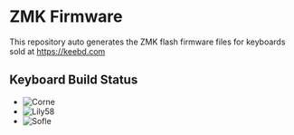 # ZMK Firmware
This repository auto generates the ZMK flash firmware files for keyboards sold at https://keebd.com

## Keyboard Build Status
- ![Corne](https://github.com/keebd/qmk-firmware/actions/workflows/corne.yml/badge.svg)
- ![Lily58](https://github.com/keebd/qmk-firmware/actions/workflows/lily58-nice_nano.yml/badge.svg)
- ![Sofle](https://github.com/keebd/qmk-firmware/actions/workflows/sofle.yml/badge.svg)